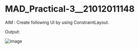 # MAD_Practical-3__21012011148
AIM :  Create following UI by using ConstraintLayout.

Output:

![image](https://github.com/Rutul5440/MAD_Practical-3__21012011148/assets/121927117/62625a0f-2a1e-48a7-a928-b5224ce1c187)

